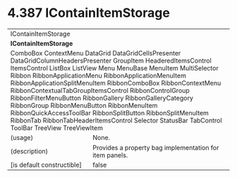 <html dir="LTR" xmlns:mshelp="http://msdn.microsoft.com/mshelp" xmlns:ddue="http://ddue.schemas.microsoft.com/authoring/2003/5" xmlns:xlink="http://www.w3.org/1999/xlink" xmlns:tool="http://www.microsoft.com/tooltip">

<body>
 <input type="hidden" id="userDataCache" class="userDataStyle">
 <input type="hidden" id="hiddenScrollOffset">
 <img id="dropDownImage" style="display:none; height:0; width:0;" src="../local/drpdown.gif">
 <img id="dropDownHoverImage" style="display:none; height:0; width:0;" src="../local/drpdown_orange.gif">
 <img id="collapseImage" style="display:none; height:0; width:0;" src="../local/collapse.gif">
 <img id="expandImage" style="display:none; height:0; width:0;" src="../local/exp.gif">
 <img id="collapseAllImage" style="display:none; height:0; width:0;" src="../local/collall.gif">
 <img id="expandAllImage" style="display:none; height:0; width:0;" src="../local/expall.gif">
 <img id="copyImage" style="display:none; height:0; width:0;" src="../local/copycode.gif">
 <img id="copyHoverImage" style="display:none; height:0; width:0;" src="../local/copycodeHighlight.gif">
 <div id="header"><h1 class="heading">4.387 IContainItemStorage</h1></div>

 <div id="mainSection">
 <div id="mainBody">
 <div id="allHistory" class="saveHistory" onsave="saveAll()" onload="loadAll()"></div>
 <p xmlns:wsd="http://wsdev.schemas.microsoft.com/authoring/2008/2" xmlns:msxsl="urn:schemas-microsoft-com:xslt" xmlns:script="urn:script" xmlns:build="urn:build">
 </p>
 <div id="sectionSection0" class="section" name="collapseableSection">
 <content xmlns="http://ddue.schemas.microsoft.com/authoring/2003/5" xmlns:wsd="http://wsdev.schemas.microsoft.com/authoring/2008/2" xmlns:msxsl="urn:schemas-microsoft-com:xslt" xmlns:script="urn:script" xmlns:build="urn:build">
 </content>
 </div>
 <div id="sectionSection1" class="section" name="collapseableSection">
 <content xmlns="http://ddue.schemas.microsoft.com/authoring/2003/5" xmlns:wsd="http://wsdev.schemas.microsoft.com/authoring/2008/2" xmlns:msxsl="urn:schemas-microsoft-com:xslt" xmlns:script="urn:script" xmlns:build="urn:build">
 <table class="ProtocolAuthoredTable" xmlns="">
 <tr><td colspan="2">
<mshelp:link keywords="611c0c14-8a98-48e1-9bd4-025161cfa233" tabindex="0">IContainItemStorage</mshelp:link> </td>
 </tr>
 <tr><td colspan="2">
 <b>
IContainItemStorage </b>
 </td>
 </tr>
 <tr><td colspan="2">
<mshelp:link keywords="2f0c146d-fb16-4fd1-9390-5ee686259f85" tabindex="0">ComboBox</mshelp:link> <mshelp:link keywords="e5012774-1977-4387-8184-55a5228a548d" tabindex="0">ContextMenu</mshelp:link> <mshelp:link keywords="d934b5d4-03ec-45ad-a0e3-d248f8441050" tabindex="0">DataGrid</mshelp:link> <mshelp:link keywords="506345f5-843c-424a-a709-1b5515a2a692" tabindex="0">DataGridCellsPresenter</mshelp:link> <mshelp:link keywords="212c627b-8e5f-43e8-a943-58415c5b257d" tabindex="0">DataGridColumnHeadersPresenter</mshelp:link> <mshelp:link keywords="e65d8c5a-ae8a-4126-beb4-7c73bbf55343" tabindex="0">GroupItem</mshelp:link> <mshelp:link keywords="3459e3ba-189d-4cc9-842b-2f2b1ec51381" tabindex="0">HeaderedItemsControl</mshelp:link> <mshelp:link keywords="a0f98f76-c906-4e73-819c-f141113039ce" tabindex="0">ItemsControl</mshelp:link> <mshelp:link keywords="e3ccefd5-0e3e-4e54-b066-db32716e2075" tabindex="0">ListBox</mshelp:link> <mshelp:link keywords="8eb28324-7b8b-43c2-a9ef-291f7e9eec1c" tabindex="0">ListView</mshelp:link> <mshelp:link keywords="a2c0a50b-469b-4d33-a3eb-02044bc7c30c" tabindex="0">Menu</mshelp:link> <mshelp:link keywords="8b79f82d-bf2a-4912-aa5f-74fe6f2844d7" tabindex="0">MenuBase</mshelp:link> <mshelp:link keywords="57ab1907-acbe-4e22-801b-f75e1bf4a9e7" tabindex="0">MenuItem</mshelp:link> <mshelp:link keywords="9f2337ec-446b-4e9b-af22-b3146e72de19" tabindex="0">MultiSelector</mshelp:link> <mshelp:link keywords="fcf59845-b287-4cca-9a05-135d1bc4195d" tabindex="0">Ribbon</mshelp:link> <mshelp:link keywords="00ea1737-b6b0-45b1-aa48-a2569833ebc4" tabindex="0">RibbonApplicationMenu</mshelp:link> <mshelp:link keywords="eead37fa-7520-4e58-8f19-1bf99defc91d" tabindex="0">RibbonApplicationMenuItem</mshelp:link> <mshelp:link keywords="3bbadfc9-d76a-44b6-a38b-f78b9a658a26" tabindex="0">RibbonApplicationSplitMenuItem</mshelp:link> <mshelp:link keywords="a2e71837-8935-4ccb-b15c-05427b8384bd" tabindex="0">RibbonComboBox</mshelp:link> <mshelp:link keywords="d0e2e957-7e17-4f51-b4b7-64632c9c0ca3" tabindex="0">RibbonContextMenu</mshelp:link> <mshelp:link keywords="548eb946-60cb-4bdd-b2f9-0774fba8b195" tabindex="0">RibbonContextualTabGroupItemsControl</mshelp:link> <mshelp:link keywords="ff3711d3-27c5-4c78-8070-a72343d6f2e5" tabindex="0">RibbonControlGroup</mshelp:link> <mshelp:link keywords="9ff7bad7-56e0-400d-9342-319817892f88" tabindex="0">RibbonFilterMenuButton</mshelp:link> <mshelp:link keywords="eca60443-bc29-44dd-94a4-4e7d1c665a25" tabindex="0">RibbonGallery</mshelp:link> <mshelp:link keywords="77b0fae4-07cb-4141-910b-206b3f412e87" tabindex="0">RibbonGalleryCategory</mshelp:link> <mshelp:link keywords="e5c845f0-6b55-47ea-94fd-bb643d247056" tabindex="0">RibbonGroup</mshelp:link> <mshelp:link keywords="78205ad9-9154-4cad-933c-cd685f3da054" tabindex="0">RibbonMenuButton</mshelp:link> <mshelp:link keywords="4e7ad474-3b23-428f-a0b8-0eed65955364" tabindex="0">RibbonMenuItem</mshelp:link> <mshelp:link keywords="12613c78-f306-486b-b62e-59bd54799b35" tabindex="0">RibbonQuickAccessToolBar</mshelp:link> <mshelp:link keywords="86a8797a-2057-4235-bd38-bd987512b369" tabindex="0">RibbonSplitButton</mshelp:link> <mshelp:link keywords="c25517e0-064a-48ae-b522-91347f04f44d" tabindex="0">RibbonSplitMenuItem</mshelp:link> <mshelp:link keywords="70a3884c-ffa9-484c-b99d-e4f548db5aa8" tabindex="0">RibbonTab</mshelp:link> <mshelp:link keywords="3c98cfc8-bdb0-470e-baa8-94da7b787c7d" tabindex="0">RibbonTabHeaderItemsControl</mshelp:link> <mshelp:link keywords="19a332b7-70d3-4dfe-9c85-daaf7da4706d" tabindex="0">Selector</mshelp:link> <mshelp:link keywords="a1ba87e4-2f35-4b44-a361-22960ed6dde7" tabindex="0">StatusBar</mshelp:link> <mshelp:link keywords="75fb25af-9c22-455c-9f3b-1c5801582478" tabindex="0">TabControl</mshelp:link> <mshelp:link keywords="a9067e03-944d-4747-9060-290a4410115b" tabindex="0">ToolBar</mshelp:link> <mshelp:link keywords="9925cd32-7ae7-42fa-bb47-00b10abdc182" tabindex="0">TreeView</mshelp:link> <mshelp:link keywords="498af7d9-0163-42eb-afc1-46fb8a094100" tabindex="0">TreeViewItem</mshelp:link> </td>
 </tr>
 <tr><td><div class="indent0">(usage)</div></td>
 <td>None. </td>
 </tr>
 <tr><td><div class="indent0">(description)</div></td>
 <td>Provides a property bag implementation for item panels. </td>
 </tr>
 <tr><td><div class="indent0">[is default constructible]</div></td>
 <td>false </td>
 </tr>
</table>
 </content>
 </div>
 <!--[if gte IE 5]>
 <tool:tip element="languageFilterToolTip" avoidmouse="false"/>
 <![endif]-->
 </div>
 <a name="feedback"></a><span></span>
 </div>
</body></html>
